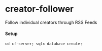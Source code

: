 # creator-follower
Follow individual creators through RSS Feeds

#### Setup
```
cd cf-server; sqlx database create;
```
